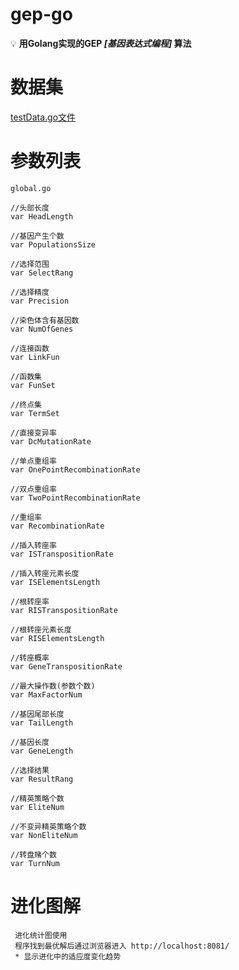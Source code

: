 # gep-go
 💡 **用Golang实现的GEP *[基因表达式编程]* 算法**
# 数据集

[testData.go文件](https://github.com/EricsmOOn/gep-go/blob/master/gep/testData.go)

# 参数列表
 ```
 global.go

 //头部长度
 var HeadLength

 //基因产生个数
 var PopulationsSize

 //选择范围
 var SelectRang

 //选择精度
 var Precision

 //染色体含有基因数
 var NumOfGenes

 //连接函数
 var LinkFun

 //函数集
 var FunSet

 //终点集
 var TermSet

 //直接变异率
 var DcMutationRate

 //单点重组率
 var OnePointRecombinationRate

 //双点重组率
 var TwoPointRecombinationRate

 //重组率
 var RecombinationRate

 //插入转座率
 var ISTranspositionRate

 //插入转座元素长度
 var ISElementsLength

 //根转座率
 var RISTranspositionRate

 //根转座元素长度
 var RISElementsLength

 //转座概率
 var GeneTranspositionRate

 //最大操作数(参数个数)
 var MaxFactorNum

 //基因尾部长度
 var TailLength

 //基因长度
 var GeneLength

 //选择结果
 var ResultRang

 //精英策略个数
 var EliteNum

 //不变异精英策略个数
 var NonEliteNum

 //转盘赌个数
 var TurnNum

 ```
 # 进化图解
 ```
  进化统计图使用
  程序找到最优解后通过浏览器进入 http://localhost:8081/
  * 显示进化中的适应度变化趋势
 ```
